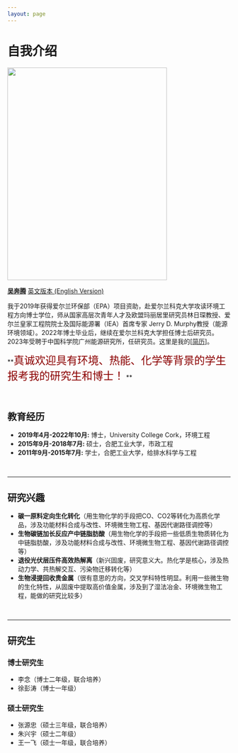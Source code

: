 ```yaml
---
layout: page
---
```


# 自我介绍 

<img src="https://bentengwu77.github.io/bentengwu.jpg" class="floatpic" width="360" height="480">

[**吴奔腾**](https://bentengwu77.github.io/file/吴奔腾简历20230720.pdf) [英文版本 (English Version)](https://bentengwu77.github.io/index/)

我于2019年获得爱尔兰环保部（EPA）项目资助，赴爱尔兰科克大学攻读环境工程方向博士学位，师从国家高层次青年人才及欧盟玛丽居里研究员林日琛教授、爱尔兰皇家工程院院士及国际能源署（IEA）首席专家 Jerry D. Murphy教授（能源环境领域）。2022年博士毕业后，继续在爱尔兰科克大学担任博士后研究员。2023年受聘于中国科学院广州能源研究所，任研究员。这里是我的[[简历](https://bentengwu77.github.io/file/BentengWu-CV-20250126.pdf)]。

**<font color='darkred' font size='5'>真诚欢迎具有环境、热能、化学等背景的学生报考我的研究生和博士！</font> **

<br>

## 教育经历

- **2019年4月-2022年10月:** 博士，University College Cork，环境工程
- **2015年9月-2018年7月:** 硕士，合肥工业大学，市政工程
- **2011年9月-2015年7月:** 学士，合肥工业大学，给排水科学与工程

<br>

---

## 研究兴趣
- **碳一原料定向生化转化**（用生物化学的手段把CO、CO2等转化为高质化学品，涉及功能材料合成与改性、环境微生物工程、基因代谢路径调控等）
- **生物碳链加长反应产中链脂肪酸**（用生物化学的手段把一些低质生物质转化为中链脂肪酸，涉及功能材料合成与改性、环境微生物工程、基因代谢路径调控等）
- **退役光伏层压件高效热解离**（新兴固废，研究意义大。热化学是核心，涉及热动力学、共热解交互、污染物迁移转化等）
- **生物浸提回收贵金属**（很有意思的方向，交叉学科特性明显。利用一些微生物的生化特性，从固废中提取高价值金属，涉及到了湿法冶金、环境微生物工程，能做的研究比较多）

<br>

---

## 研究生

### 博士研究生

- 李念（博士二年级，联合培养）
- 徐彭涛（博士一年级）

### 硕士研究生

- 张源忠（硕士三年级，联合培养）
- 朱兴宇（硕士二年级）
- 王一飞（硕士一年级，联合培养）
